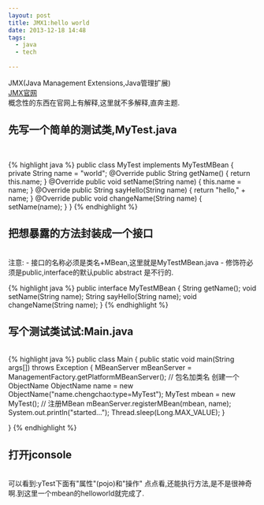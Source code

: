 ```yaml
---
layout: post
title: JMX1:hello world
date: 2013-12-18 14:48
tags:
  - java
  - tech
  
---
```

  
  
JMX(Java Management Extensions,Java管理扩展)  
[JMX官网](http://www.oracle.com/technetwork/java/javase/tech/javamanagement-140525.html)  
概念性的东西在官网上有解释,这里就不多解释,直奔主题.  


先写一个简单的测试类,MyTest.java  
---
<br/>

{% highlight java %}
public class MyTest implements MyTestMBean {
    private String name = "world";
    @Override
    public String getName() {
        return this.name;
    }
    @Override
    public void setName(String name) {
        this.name = name;
    }
    @Override
    public String sayHello(String name) {
        return &quot;hello,&quot; + name;
    }
    @Override
    public void changeName(String name) {
        setName(name);
    }
}
{% endhighlight %}
  
  
把想暴露的方法封装成一个接口
---
<br/>
注意:   
- 接口的名称必须是类名+MBean,这里就是MyTestMBean.java
- 修饰符必须是public,interface的默认public abstract 是不行的.

{% highlight java %}
public interface MyTestMBean {
    String getName();
    void setName(String name);
    String sayHello(String name);
    void changeName(String name);
}
{% endhighlight %}
  
  
写个测试类试试:Main.java
---
<br/>
{% highlight java %}
public class Main {
    public static void main(String args[]) throws Exception {
        MBeanServer mBeanServer = ManagementFactory.getPlatformMBeanServer();
        // 包名加类名 创建一个ObjectName
        ObjectName name = new ObjectName(&quot;name.chengchao:type=MyTest&quot;);
        MyTest mbean = new MyTest();
        // 注册MBean
        mBeanServer.registerMBean(mbean, name);
        System.out.println(&quot;started...&quot;);
        Thread.sleep(Long.MAX_VALUE);
    }

}
{% endhighlight %}
  
  
打开jconsole
---
<br/>
可以看到:yTest下面有"属性"(pojo)和"操作"
点点看,还能执行方法,是不是很神奇啊.到这里一个mbean的helloworld就完成了.
